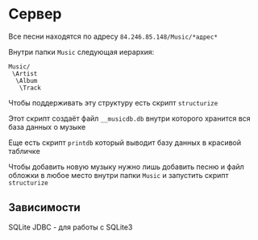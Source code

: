 # Сервер

Все песни находятся по адресу `84.246.85.148/Music/*адрес*`

Внутри папки `Music` следующая иерархия:
```
Music/
 \Artist
  \Album
   \Track
```
Чтобы поддерживать эту структуру есть скрипт `structurize`

Этот скрипт создаёт файл `__musicdb.db` внутри которого хранится вся база данных о музыке

Еще есть скрипт `printdb` который выводит базу данных в красивой табличке

Чтобы добавить новую музыку нужно лишь добавить песню и файл обложки в любое место внутри папки `Music` и запустить скрипт `structurize`

## Зависимости
SQLite JDBC - для работы с SQLite3
